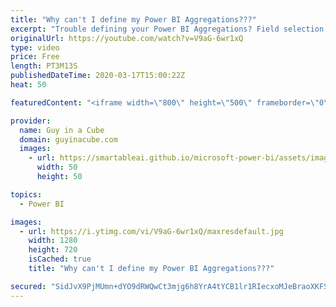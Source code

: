 ```yaml
---
title: "Why can't I define my Power BI Aggregations???"
excerpt: "Trouble defining your Power BI Aggregations? Field selection all grayed out? Patrick has a tip for you!  📢 Become a member: https://guyinacu.be/membership   *******************  Want to take your Power BI skills to the next level? We have training courses available to help you with your journey.  🎓"
originalUrl: https://youtube.com/watch?v=V9aG-6wr1xQ
type: video
price: Free
length: PT3M13S
publishedDateTime: 2020-03-17T15:00:22Z
heat: 50

featuredContent: "<iframe width=\"800\" height=\"500\" frameborder=\"0\" src=\"https://www.youtube.com/embed/V9aG-6wr1xQ\" allow=\"accelerometer; autoplay; encrypted-media; gyroscope; picture-in-picture\" allowfullscreen></iframe>"

provider:
  name: Guy in a Cube
  domain: guyinacube.com
  images:
    - url: https://smartableai.github.io/microsoft-power-bi/assets/images/organizations/guyinacube.com-50x50.jpg
      width: 50
      height: 50

topics:
  - Power BI

images:
  - url: https://i.ytimg.com/vi/V9aG-6wr1xQ/maxresdefault.jpg
    width: 1280
    height: 720
    isCached: true
    title: "Why can't I define my Power BI Aggregations???"

secured: "SidJvX9PjMUmn+dYO9dRWQwCt3mjg6h8YrA4tYCB1lr1RIecxoMJeBraoXKFSQLTMGEYQ3qe9cgyvNN1o+sKsFKRcjlKrf6x4XbnbmKW7O4io4ZkZhSXqPhIRmn+FJgTRqR+XqMxUUrkHwCVMvqiqMAccDxEeEkxHah0INbjlwXzUljS/skJs+yM+DKpLue8ogcqv4yMzUNfoDvT9L7pM+Of4a9+eIsGMLmI1DyXHStdbheJ195wRK/WugPB0apInY4ip7dli/++7rUQ1HLNGZuGcUcka+GsLz+FttNVMjOj3y6NGPi1LQxo0aCf/Ih/SMW4Bm5ubkSkvuW60pDxSFx4VKc94N4iGx8srHciReUY7gd2W8BfHBvVF+q+mTpIoQlPJSTngCjYtkes7835dzVsvvj2CxcVqPB94XPj+/o=;xL7q5rO7w8+jITMx1FrW1w=="
---
```


